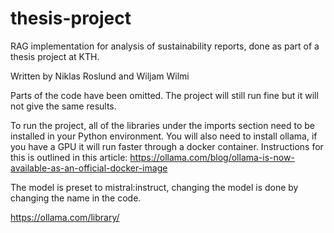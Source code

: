 # thesis-project

RAG implementation for analysis of sustainability reports, done as part of a thesis project at KTH.

Written by Niklas Roslund and Wiljam Wilmi

Parts of the code have been omitted.
The project will still run fine but it will not give the same results.

To run the project, all of the libraries under the imports section need to be installed in your Python environment.
You will also need to install ollama, if you have a GPU it will run faster through a docker container. Instructions for this is outlined in this article: https://ollama.com/blog/ollama-is-now-available-as-an-official-docker-image

The model is preset to mistral:instruct, changing the model is done by changing the name in the code.

https://ollama.com/library/

